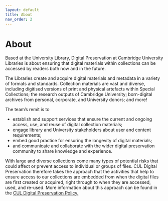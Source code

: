 ```yaml
---
layout: default
title: About
nav_order: 2
---
```

# About
Based at the University Library, Digital Preservation at Cambridge University Libraries is about ensuring that digital materials within collections can be accessed by readers both now and in the future.

The Libraries create and acquire digital materials and metadata in a variety of formats and standards. Collection materials are vast and diverse, including digitised versions of print and physical artefacts within Special Collections; the research outputs of Cambridge University; born-digital archives from personal, corporate, and University donors; and more!

The team’s remit is to 
* establish and support services that ensure the current and ongoing access, use, and reuse of digital collection materials; 
* engage library and University stakeholders about user and content requirements; 
* embed good practice for ensuring the longevity of digital materials; 
* and communicate and collaborate with the wider digital preservation community to share knowledge and experience.

With large and diverse collections come many types of potential risks that could affect or prevent access to individual or groups of files. CUL Digital Preservation therefore takes the approach that the activities that help to ensure access to our collections are embedded from when the digital files are first created or acquired, right through to when they are accessed, used, and re-used. More information about this approach can be found in the [CUL Digital Preservation Policy.](https://digitalpreservation-docs.lib.cam.ac.uk/cul-digital-preservation-policy.html)
